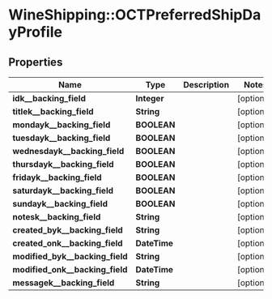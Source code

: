# WineShipping::OCTPreferredShipDayProfile

## Properties
Name | Type | Description | Notes
------------ | ------------- | ------------- | -------------
**idk__backing_field** | **Integer** |  | [optional] 
**titlek__backing_field** | **String** |  | [optional] 
**mondayk__backing_field** | **BOOLEAN** |  | [optional] 
**tuesdayk__backing_field** | **BOOLEAN** |  | [optional] 
**wednesdayk__backing_field** | **BOOLEAN** |  | [optional] 
**thursdayk__backing_field** | **BOOLEAN** |  | [optional] 
**fridayk__backing_field** | **BOOLEAN** |  | [optional] 
**saturdayk__backing_field** | **BOOLEAN** |  | [optional] 
**sundayk__backing_field** | **BOOLEAN** |  | [optional] 
**notesk__backing_field** | **String** |  | [optional] 
**created_byk__backing_field** | **String** |  | [optional] 
**created_onk__backing_field** | **DateTime** |  | [optional] 
**modified_byk__backing_field** | **String** |  | [optional] 
**modified_onk__backing_field** | **DateTime** |  | [optional] 
**messagek__backing_field** | **String** |  | [optional] 

